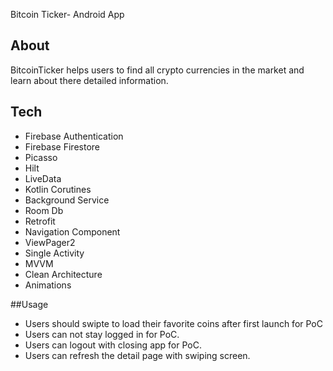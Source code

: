 Bitcoin Ticker- Android App

## About
BitcoinTicker helps users to find all crypto currencies in the market and learn about there detailed information.

## Tech

- Firebase Authentication
- Firebase Firestore
- Picasso
- Hilt
- LiveData
- Kotlin Corutines
- Background Service
- Room Db
- Retrofit
- Navigation Component
- ViewPager2
- Single Activity
- MVVM
- Clean Architecture
- Animations

##Usage
- Users should swipte to load their favorite coins after first launch for PoC
- Users can not stay logged in for PoC.
- Users can logout with closing app for PoC.
- Users can refresh the detail page with swiping screen.
